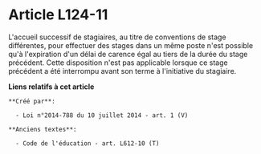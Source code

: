 # Article L124-11

L'accueil successif de stagiaires, au titre de conventions de stage différentes, pour effectuer des stages dans un même poste
n'est possible qu'à l'expiration d'un délai de carence égal au tiers de la durée du stage précédent. Cette disposition n'est
pas applicable lorsque ce stage précédent a été interrompu avant son terme à l'initiative du stagiaire.

**Liens relatifs à cet article**

	**Créé par**:

	  - Loi n°2014-788 du 10 juillet 2014 - art. 1 (V)

	**Anciens textes**:

	  - Code de l'éducation - art. L612-10 (T)
